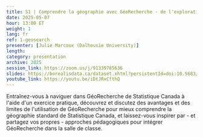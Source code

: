 ```yaml
---
title: S1 | Comprendre la géographie avec GéoRecherche - de l'exploration de vos besoins à l'enseignement de l'outil
date: 2025-05-07
hour: 13:00 ET
weight: 1
lang: fr
ref: 1-geosearch
presenter: [Julie Marcoux (Dalhousie University)]
length:
category: presentation
archive: 2025
session_link: https://zoom.us/j/91339785636
slides: https://borealisdata.ca/dataset.xhtml?persistentId=doi:10.5683/SP3/NYDHKA
youtube_link: https://youtu.be/iDtJRxCfthQ
---
```

Entraînez-vous à naviguer dans GéoRecherche de Statistique Canada à l'aide d'un exercice pratique, découvrez et discutez des avantages et des limites de l'utilisation de GéoRecherche pour mieux comprendre la géographie standard de Statistique Canada, et laissez-vous inspirer par - et partagez vos propres - approches pédagogiques pour intégrer GéoRecherche dans la salle de classe.
